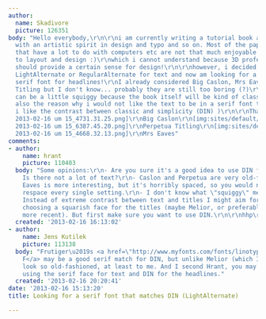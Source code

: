 ```yaml
---
author:
  name: Skadivore
  picture: 126351
body: "Hello everybody,\r\n\r\ni am currently writing a tutorial book about 3D design
  with an artistic spirit in design and typo and so on. Most of the papers in categories
  that have a lot to do with computers etc are not that much enjoyable to read according
  to layout and design :)\r\nwhich i cannot understand because 3D professionals actually
  should provide a certain sense for design!\r\n\r\nhowever, i decided to use DIN
  LightAlternate or RegularAlternate for text and now am looking for a nice contrasting
  serif font for headlines!\r\nI already considered Big Caslon, Mrs Eaves and Perpetua
  Titling but I don't know... probably they are still too boring (?)\r\nThe headlines
  can be a little squiggy because the book itself will be kind of classic (which is
  also the reason why i would not like the text to be in a serif font too because
  i like the contrast between classic and simplicity (DIN) )\r\n\r\nThank you in advance!!\r\n\r\n[img:sites/default/files/old-images/Bildschirmfoto
  2013-02-16 um 15_4731.31.25.png]\r\nBig Caslon\r\n[img:sites/default/files/old-images/Bildschirmfoto
  2013-02-16 um 15_6387.45.20.png]\r\nPerpetua Titling\r\n[img:sites/default/files/old-images/Bildschirmfoto
  2013-02-16 um 15_4668.32.13.png]\r\nMrs Eaves"
comments:
- author:
    name: hrant
    picture: 110403
  body: "Some opinions:\r\n- Are you sure it's a good idea to use DIN for the text?
    Is there not a lot of text?\r\n- Caslon and Perpetua are very old-fashioned. Mrs
    Eaves is more interesting, but it's horribly spaced, so you would need to manually
    respace every single setting.\r\n- I don't know what \"squiggy\" means.  :-)\r\n-
    Instead of extreme contrast between text and titles I might aim for more harmony,
    choosing a squarish face for the titles (maybe Melior, or preferably something
    more recent). But first make sure you want to use DIN.\r\n\r\nhhp\r\n"
  created: '2013-02-16 16:13:02'
- author:
    name: Jens Kutilek
    picture: 113138
  body: "Frutiger\u2019s <a href=\"http://www.myfonts.com/fonts/linotype/egyptienne-f/\">Egyptienne
    F</a> may be a good serif match for DIN, but unlike Melior (which I love) it doesn\u2019t
    look so old-fashioned, at least to me. And I second Hrant, you may want to consider
    using the serif face for text and DIN for the headlines."
  created: '2013-02-16 20:20:41'
date: '2013-02-16 15:13:20'
title: Looking for a serif font that matches DIN (LightAlternate)

---
```

